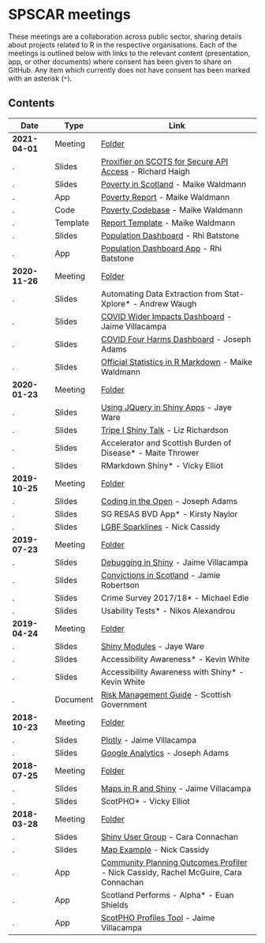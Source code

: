 # SPSCAR meetings

These meetings are a collaboration across public sector, sharing details about projects related to R in the respective organisations. Each of the meetings is outlined below with links to the relevant content (presentation, app, or other documents) where consent has been given to share on GitHub. Any item which currently does not have consent has been marked with an asterisk (`*`).

## Contents

**Date** | **Type** | **Link**
----------- | ------------- | -------------
**2021-04-01** | Meeting | [Folder](./Materials/20210401)
. | Slides | [Proxifier on SCOTS for Secure API Access](./Materials/20210401/Slides-Richard_Haigh-Proxifier_on_SCOTS_for_Secure_API_Access.pptx) - Richard Haigh
. | Slides | [Poverty in Scotland](./Materials/20210401/Slides-Maike_Waldmann-Poverty_in_Scotland.pptx) - Maike Waldmann
. | App | [Poverty Report](https://data.gov.scot/poverty) - Maike Waldmann
. | Code | [Poverty Codebase](https://github.com/DataScienceScotland/poverty-publications) - Maike Waldmann
. | Template | [Report Template](https://github.com/DataScienceScotland/poverty_template) - Maike Waldmann
. | Slides | [Population Dashboard](./Materials/20210401/Slides-Rhi_Batstone-Population_Dashboard.pptx) - Rhi Batstone
. | App | [Population Dashboard App](https://scotland.shinyapps.io/population_dashboard/) - Rhi Batstone
**2020-11-26** | Meeting | [Folder](./Materials/20201126)
. | Slides | Automating Data Extraction from Stat-Xplore* - Andrew Waugh
. | Slides | [COVID Wider Impacts Dashboard](./Materials/20201126/Slides-Jaime_Villacampa-Covid_Wider_Impacts_Dashboard.pptx) - Jaime Villacampa
. | Slides | [COVID Four Harms Dashboard](./Materials/20201126/Slides-Joseph_Adams-COVID-19_Four_Harms_Dashboard.pptx) - Joseph Adams
. | Slides | [Official Statistics in R Markdown](./Materials/20201126/Slides-Maike_Waldmann-WAS_Report-Official_Statistics_in_RMarkdown.pptx) - Maike Waldmann
**2020-01-23** | Meeting | [Folder](./Materials/20200123)
. | Slides | [Using JQuery in Shiny Apps](./Materials/20200123/Slides-Jaye_Ware-Using_Jquery_in_Shiny_Apps.pptx) - Jaye Ware
. | Slides | [Tripe I Shiny Talk](./Materials/20200123/Slides-Liz_Richardson-Triple_I_Shiny_Talk.pptx) - Liz Richardson
. | Slides | Accelerator and Scottish Burden of Disease* - Maite Thrower
. | Slides | RMarkdown Shiny* - Vicky Elliot
**2019-10-25** | Meeting | [Folder](./Materials/20191025)
. | Slides | [Coding in the Open](./Materials/20191025/Slides-Joseph_Adams-Coding_in_the_Open.pptx) - Joseph Adams
. | Slides | SG RESAS BVD App* - Kirsty Naylor
. | Slides | [LGBF Sparklines](./Materials/20191025/Slides-Nick_Cassidy-LGBF_Sparklines.pptx) - Nick Cassidy
**2019-07-23** | Meeting | [Folder](./Materials/20190723)
. | Slides | [Debugging in Shiny](./Materials/20190723/Slides-Jaime_Villacampa-Debugging_in_Shiny.pptx) - Jaime Villacampa
. | Slides | [Convictions in Scotland](./Materials/20190723/Slides-Jamie_Robertson-Convictions_in_Scotland.pptx) - Jamie Robertson
. | Slides | Crime Survey 2017/18* - Michael Edie
. | Slides | Usability Tests* - Nikos Alexandrou
**2019-04-24** | Meeting | [Folder](./Materials/20190424)
. | Slides | [Shiny Modules](./Materials/20190424/Slides-Jaye_Ware-Shiny_Modules.pptx) - Jaye Ware
. | Slides | Accessibility Awareness* - Kevin White
. | Slides | Accessibility Awareness with Shiny* - Kevin White
. | Document | [Risk Management Guide](./Materials/20190424/Doc-SG-Risk_Management_Guide.pdf) - Scottish Government
**2018-10-23** | Meeting | [Folder](./Materials/20181023)
. | Slides | [Plotly](./Materials/20181023/Slides-Jaime_Villacampa-Plotly.pptx) - Jaime Villacampa
. | Slides | [Google Analytics](./Materials/20181023/Slides-Joseph_Adams-Google_Analytics.pptx) - Joseph Adams
**2018-07-25** | Meeting | [Folder](./Materials/20180725)
. | Slides | [Maps in R and Shiny](./Materials/20180725/Slides-Jaime_Villacampa-Maps_in_R_and_Shiny.pptx) - Jaime Villacampa
. | Slides | ScotPHO* - Vicky Elliot
**2018-03-28** | Meeting | [Folder](./Materials/20180328)
. | Slides | [Shiny User Group](./Materials/20201126/Slides-Cara_Connachan-Shiny_User_Group.pptx) - Cara Connachan
. | Slides | [Map Example](./Materials/20201126/Slides-Nick_Cassidy-Map_Example.pptx) - Nick Cassidy
. | App | [Community Planning Outcomes Profiler](https://isresearchnc.shinyapps.io/CommunityPlanningOutcomesProfiler/) - Nick Cassidy, Rachel McGuire, Cara Connachan
. | App | Scotland Performs - Alpha* - Euan Shields
. | App | [ScotPHO Profiles Tool](https://scotland.shinyapps.io/ScotPHO_profiles_tool/) - Jaime Villacampa
